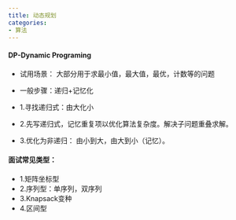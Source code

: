 ```yaml
---
title: 动态规划
categories:
- 算法
---
```


#### DP-Dynamic Programing 
* 试用场景：
大部分用于求最小值，最大值，最优，计数等的问题

* 一般步骤：递归+记忆化
* 1.寻找递归式：由大化小
* 2.先写递归式，记忆重复项以优化算法复杂度。解决子问题重叠求解。
* 3.优化为非递归： 由小到大，由大到小（记忆）。

#### 面试常见类型：
* 1.矩阵坐标型
* 2.序列型：单序列，双序列
* 3.Knapsack变种
* 4.区间型